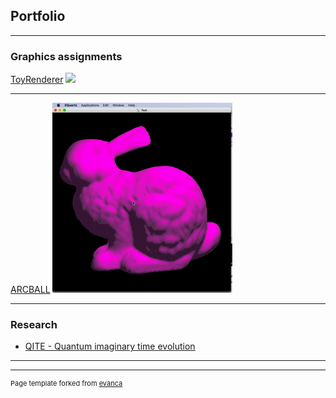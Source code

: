 ## Portfolio

---

### Graphics assignments

[ToyRenderer](/sample_page)
<img src="images/dummy_thumbnail.jpg?raw=true"/>

---
[ARCBALL](/pdf/sample_presentation.pdf)
<img src="images/moving_bunny.gif?raw=true"/>

---

### Research

- [QITE - Quantum imaginary time evolution](https://github.com/mariomotta/QITE)


---


---
<p style="font-size:11px">Page template forked from <a href="https://github.com/evanca/quick-portfolio">evanca</a></p>
<!-- Remove above link if you don't want to attibute -->
